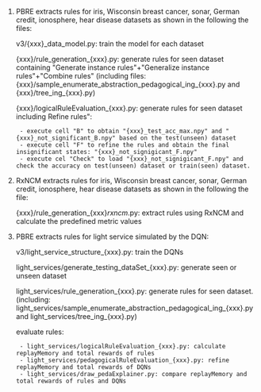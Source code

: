 1. PBRE extracts rules for iris, Wisconsin breast cancer, sonar, German credit, ionosphere, hear disease datasets as shown in the following the files:

	v3/{xxx}_data_model.py: train the model for each dataset

	{xxx}/rule_generation_{xxx}.py: generate rules for seen dataset containing  "Generate instance rules"+"Generalize instance rules"+"Combine rules"  (including 		files: {xxx}/sample_enumerate_abstraction_pedagogical_ing_{xxx}.py and {xxx}/tree_ing_{xxx}.py)

	{xxx}/logicalRuleEvaluation_{xxx}.py: generate rules for seen dataset including  Refine rules":

		- execute cell "B" to obtain "{xxx}_test_acc_max.npy" and "{xxx}_not_significant_B.npy" based on the test(unseen) dataset 
		- execute cell "F" to refine the rules and obtain the final insignificant states: "{xxx}_not_signigicant_F.npy"
		- execute cel "Check" to load "{xxx}_not_signigicant_F.npy" and check the accuracy on test(unseen) dataset or train(seen) dataset.




2. RxNCM extracts rules for iris, Wisconsin breast cancer, sonar, German credit, ionosphere, hear disease datasets as shown in the following the file:

	{xxx}/rule_generation_{xxx}_rxncm_.py: extract rules using RxNCM and calculate the predefined metric values 




3. PBRE extracts rules for light service simulated by the DQN: 

	v3/light_service_structure_{xxx}.py: train the DQNs

	light_services/generate_testing_dataSet_{xxx}.py: generate seen or unseen dataset

	light_services/rule_generation_{xxx}.py: generate rules for seen dataset. (including: light_services/sample_enumerate_abstraction_pedagogical_ing_{xxx}.py and light_services/tree_ing_{xxx}.py)

	evaluate rules:

		- light_services/logicalRuleEvaluation_{xxx}.py: calculate replayMemory and total rewards of rules
		- light_services/pedagogicalRuleEvaluation_{xxx}.py: refine replayMemory and total rewards of DQNs
		- light_services/draw_pedaExplainer.py: compare replayMemory and total rewards of rules and DQNs










